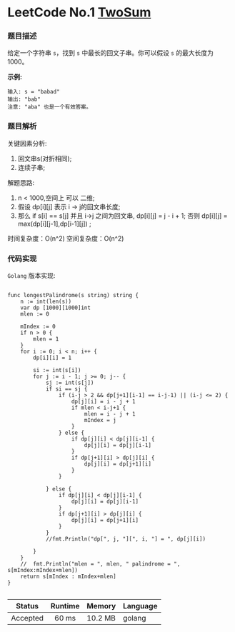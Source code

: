 # LeetCode No.1  [TwoSum](https://leetcode.com/problems/two-sum/solution/)

### 题目描述


给定一个字符串 `s`，找到 `s` 中最长的回文子串。你可以假设 `s` 的最大长度为 1000。



**示例:**

```
输入: s = "babad"
输出: "bab"
注意: "aba" 也是一个有效答案。
```

### 题目解析
关键因素分析:
1. 回文串s(对折相同);
2. 连续子串;

解题思路:
1.  n < 1000,空间上 可以 二维;
2. 假设 dp[i][j] 表示 i -> j的回文串长度;
3. 那么 if s[i] == s[j] 并且 i->j 之间为回文串, dp[i][j] = j - i + 1;
否则 dp[i][j] = max(dp[i][j-1],dp[i-1][j]) ;

时间复杂度：O(n^2)
空间复杂度：O(n^2)


### 代码实现

`Golang` 版本实现:

```golang

func longestPalindrome(s string) string {
	n := int(len(s))
	var dp [1000][1000]int
	mlen := 0

	mIndex := 0
	if n > 0 {
		mlen = 1
	}
	for i := 0; i < n; i++ {
		dp[i][i] = 1

		si := int(s[i])
		for j := i - 1; j >= 0; j-- {
			sj := int(s[j])
			if si == sj {
				if (i-j > 2 && dp[j+1][i-1] == i-j-1) || (i-j <= 2) {
					dp[j][i] = i - j + 1
					if mlen < i-j+1 {
						mlen = i - j + 1
						mIndex = j
					}
				} else {
					if dp[j][i] < dp[j][i-1] {
						dp[j][i] = dp[j][i-1]
					}
					if dp[j+1][i] > dp[j][i] {
						dp[j][i] = dp[j+1][i]
					}
				}

			} else {
				if dp[j][i] < dp[j][i-1] {
					dp[j][i] = dp[j][i-1]
				}
				if dp[j+1][i] > dp[j][i] {
					dp[j][i] = dp[j+1][i]
				}
			}
			//fmt.Println("dp[", j, "][", i, "] = ", dp[j][i])

		}
	}
	//	fmt.Println("mlen = ", mlen, " palindrome = ", s[mIndex:mIndex+mlen])
	return s[mIndex : mIndex+mlen]
}


```

| Status | Runtime | Memory |Language|
|:-------:|:-------:|:------|:------|
|Accepted|60 ms|10.2 MB	 |golang|
